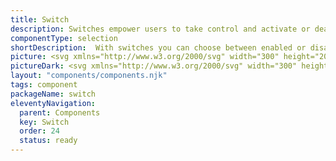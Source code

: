 ```yaml
---
title: Switch
description: Switches empower users to take control and activate or deactivate specific settings with a simple click.
componentType: selection
shortDescription:  With switches you can choose between enabled or disabled states.
picture: <svg xmlns="http://www.w3.org/2000/svg" width="300" height="200" fill="none" aria-labelledby="switchTitle switchDesc" role="img"><title id="switchTitle">Illustration of switch component.</title><desc id="switchDesc">An illustrated switch component representing switch component card.</desc><path fill="#36F" d="M166.089 86.5928h-32.177c-8.886 0-16.089 7.2031-16.089 16.0882 0 8.886 7.203 16.089 16.089 16.089h32.177c8.886 0 16.089-7.203 16.089-16.089 0-8.8851-7.203-16.0882-16.089-16.0882Z"/><path fill="#fff" d="M133.911 89.2744c-7.404 0-13.407 6.0026-13.407 13.4076 0 7.404 6.003 13.407 13.407 13.407 7.405 0 13.407-6.003 13.407-13.407 0-7.405-6.002-13.4076-13.407-13.4076Z"/><path fill="#222" d="m138.719 98.8645-3.771 3.7705 3.74 3.74c.314.282.314.754 0 1.037-.283.314-.754.314-1.037 0l-3.771-3.74-3.739 3.74c-.283.314-.754.314-1.037 0-.314-.283-.314-.755 0-1.069l3.739-3.739-3.739-3.7395c-.314-.2828-.314-.7542 0-1.0684.283-.2828.754-.2828 1.068 0l3.74 3.7709 3.739-3.7395c.283-.3142.754-.3142 1.068 0 .283.2828.283.7542 0 1.037Z"/></svg>
pictureDark: <svg xmlns="http://www.w3.org/2000/svg" width="300" height="200" fill="none" aria-labelledby="switchDarkTitle switchDarkDesc" role="img"><title id="switchDarkTitle">Illustration of switch component.</title><desc id="switchDarkDesc">An illustrated switch component representing switch component card.</desc><path fill="#5985FF" d="M166.089 86.5928h-32.177c-8.886 0-16.089 7.2031-16.089 16.0882 0 8.886 7.203 16.089 16.089 16.089h32.177c8.886 0 16.089-7.203 16.089-16.089 0-8.8851-7.203-16.0882-16.089-16.0882Z"/><path fill="#262626" d="M133.911 89.2744c-7.404 0-13.407 6.0026-13.407 13.4076 0 7.404 6.003 13.407 13.407 13.407 7.405 0 13.407-6.003 13.407-13.407 0-7.405-6.002-13.4076-13.407-13.4076Z"/><path fill="#F4F4F4" d="m138.719 98.8645-3.771 3.7705 3.74 3.74c.314.282.314.754 0 1.037-.283.314-.754.314-1.037 0l-3.771-3.74-3.739 3.74c-.283.314-.754.314-1.037 0-.314-.283-.314-.755 0-1.069l3.739-3.739-3.739-3.7395c-.314-.2828-.314-.7542 0-1.0684.283-.2828.754-.2828 1.068 0l3.74 3.7709 3.739-3.7395c.283-.3142.754-.3142 1.068 0 .283.2828.283.7542 0 1.037Z"/></svg>
layout: "components/components.njk"
tags: component
packageName: switch
eleventyNavigation:
  parent: Components
  key: Switch
  order: 24
  status: ready
---
```

